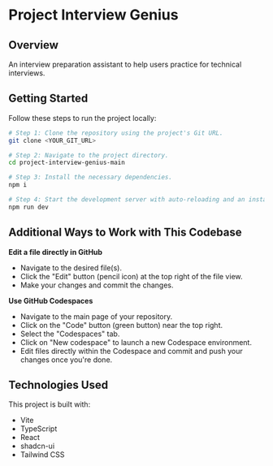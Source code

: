 # Project Interview Genius

## Overview
An interview preparation assistant to help users practice for technical interviews.

## Getting Started

Follow these steps to run the project locally:

```sh
# Step 1: Clone the repository using the project's Git URL.
git clone <YOUR_GIT_URL>

# Step 2: Navigate to the project directory.
cd project-interview-genius-main

# Step 3: Install the necessary dependencies.
npm i

# Step 4: Start the development server with auto-reloading and an instant preview.
npm run dev
```

## Additional Ways to Work with This Codebase

**Edit a file directly in GitHub**

- Navigate to the desired file(s).
- Click the "Edit" button (pencil icon) at the top right of the file view.
- Make your changes and commit the changes.

**Use GitHub Codespaces**

- Navigate to the main page of your repository.
- Click on the "Code" button (green button) near the top right.
- Select the "Codespaces" tab.
- Click on "New codespace" to launch a new Codespace environment.
- Edit files directly within the Codespace and commit and push your changes once you're done.

## Technologies Used

This project is built with:

- Vite
- TypeScript
- React
- shadcn-ui
- Tailwind CSS
